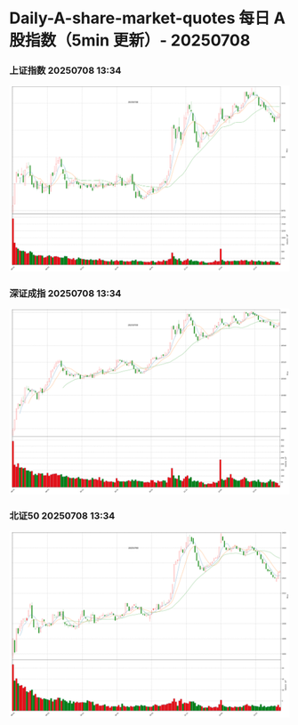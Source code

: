 
# Daily-A-share-market-quotes 每日 A 股指数（5min 更新）- 20250708

### 上证指数 20250708 13:34
![](./fig/2025/7/20250708-sh000001.png)

### 深证成指 20250708 13:34
![](./fig/2025/7/20250708-sz399001.png)

### 北证50 20250708 13:34
![](./fig/2025/7/20250708-bj899050.png)
